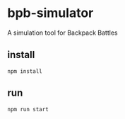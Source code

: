 # bpb-simulator
A simulation tool for Backpack Battles

## install
`npm install`

## run
`npm run start`